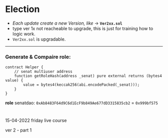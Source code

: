 # Election

- *Each update create a new Version, like* -> **`Ver2xx.sol`**
- type ver 1x not reacheable to upgrade, this is just for training how to logic work.
- `Ver2xx.sol` is upgradable.

---

### Generate & Compaire role: 
```solidity
contract Helper {
    // senat multiuser address
    function getRoleHash(address _senat) pure external returns (bytes4 value) {
        value = bytes4(keccak256(abi.encodePacked(_senat)));
    }
}
```
**role** senatdao: `0xAb8483F64d9C6d1EcF9b849Ae677dD3315835cb2` = `0x999bf575` 

#

15-04-2022 friday live course

ver 2 - part 1
##
